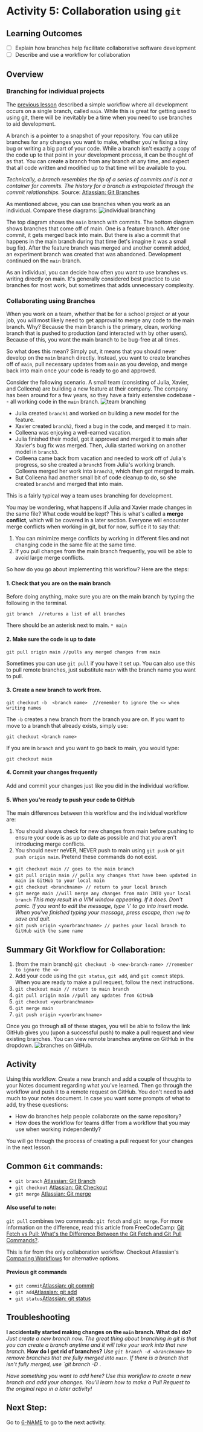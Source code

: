 # Activity 5: Collaboration using `git`

## Learning Outcomes
- [ ] Explain how branches help facilitate collaborative software development
- [ ] Describe and use a workflow for collaboration

## Overview

### Branching for individual projects
The [previous lesson](4-independent-project-workflow.md) described a simple workflow where all development occurs
on a single branch, called `main`. While this is great for getting used to using git, there will be inevitably be a time
when you need to use branches to aid development. 

A branch is a pointer to a snapshot of your repository. You can utilize branches for any changes you want to make, 
whether you're fixing a tiny bug or writing a big part of your code. While a branch isn't exactly a copy of the
code up to that point in your development process, it can be thought of as that. You can create a branch from any branch
at any time, and expect that all code written and modified up to that time will be available to you. 

*Technically, a branch resembles the tip of a series of commits and is not a container for commits. 
The history for a branch is extrapolated through the commit relationships.* 
Source: [Atlassian: Git Branches](https://www.atlassian.com/git/tutorials/using-branches)

As mentioned above, you can use branches when you work as an individual. Compare these diagrams:
![individual branching](../assets/individual.png)

The top diagram shows the `main` branch with commits. The bottom diagram shows branches that come off of main. 
One is a feature branch. After one commit, it gets merged back into main. But there is also a commit that happens
in the main branch during that time (let's imagine it was a small bug fix). After the feature branch was merged and
another commit added, an experiment branch was created that was abandoned. Development continued on the `main` branch.

As an individual, you can decide how often you want to use branches vs. writing directly on main. It's generally considered
best practice to use branches for most work, but sometimes that adds unnecessary complexity. 

### Collaborating using Branches
When you work on a team, whether that be for a school project or at your job, you will most likely need to get 
approval to merge any code to the main branch. Why? Because the main branch is the primary, clean, working branch that
is pushed to production (and interacted with by other users). Because of this, you want the main branch to be bug-free
at all times. 

So what does this mean? Simply put, it means that you should never develop on the `main` branch directly. Instead, 
you want to create branches off of `main`, pull necessary updates from `main` as you develop, and merge back into main
once your code is ready to go and approved. 

Consider the following scenario. A small team (consisting of Julia, Xavier, and Colleena) are building a new feature
at their company. The company has been around for a few years, so they have a fairly extensive codebase -- all working
code in the `main` branch.
![team branching](../assets/teams.png)


- Julia created `branch1` and worked on building a new model for the feature.
- Xavier created `branch2`, fixed a bug in the code, and merged it to main.
- Colleena was enjoying a well-earned vacation.
- Julia finished their model, got it approved and merged it to main after Xavier's bug fix was merged. Then, Julia 
started working on another model in `branch3`.
- Colleena came back from vacation and needed to work off of Julia's progress, so she created a `branch5` from Julia's
working branch. Colleena merged her work into `branch3`, which then got merged to main.
- But Colleena had another small bit of code cleanup to do, so she created `branch4` and merged that into main.
  
This is a fairly typical way a team uses branching for development. 

You may be wondering, what happens if Julia and Xavier made changes in the same file? What code would be kept?
This is what's called a **merge conflict**, which will be covered in a later section. Everyone will encounter merge
conflicts when working in git, but for now, suffice it to say that:

1. You can minimize merge conflicts by working in different files and not changing code in the same file at the same time.
2. If you pull changes from the main branch frequently, you will be able to avoid large merge conflicts. 

So how do you go about implementing this workflow? Here are the steps:
#### 1. Check that you are on the main branch
Before doing anything, make sure you are on the main branch by typing the following in the terminal. 
```shell
git branch  //returns a list of all branches 
   ```
There should be an asterisk next to main. ```* main```

#### 2. Make sure the code is up to date
```shell
git pull origin main //pulls any merged changes from main
``` 
Sometimes you can use ```git pull``` if you have it set up. You can also use this to pull remote branches, just 
substitute `main` with the branch name you want to pull.

#### 3. Create a new branch to work from.
```shell
git checkout -b  <branch name>  //remember to ignore the <> when writing names
```
The `-b` creates a new branch from the branch you are on. If you want to move to a branch that already exists, simply
use:
```shell
git checkout <branch name> 
```
If you are in `branch` and you want to go back to main, you would type:
```shell
git checkout main
```

#### 4. Commit your changes frequently
Add and commit your changes just like you did in the individual workflow.

#### 5. When you're ready to push your code to GitHub
The main differences between this workflow and the individual workflow are:
1. You should always check for new changes from main before pushing to ensure your code is as up to date as possible
and that you aren't introducing merge conflicts. 
2. You should never neVER, NEVER push to main using `git push` or `git push origin main`. Pretend these commands 
    do not exist. 
   
- `git checkout main // goes to the main branch` 
- `git pull origin main // pulls any changes that have been updated in main in GitHub to your local main`
- `git checkout <branchname> // return to your local branch`
- `git merge main //will merge any changes from main INTO your local branch`
   *This may result in a VIM window appearing. If it does. Don't panic. If you want to edit the message,
   type 'i' to go into insert mode.
   When you've finished typing your message, press escape, then ```:wq``` to save and quit.*
- `git push origin <yourbranchname> // pushes your local branch to GitHub with the same name`

## Summary Git Workflow for Collaboration:
1. (from the main branch) `git checkout -b <new-branch-name> //remember to ignore the <>`
2. Add your code using the `git status`, `git add`, and `git commit` steps. When you are ready to make a pull request, 
   follow the next instructions.
3. `git checkout main // return to main branch`
4. `git pull origin main //pull any updates from GitHub`
5. `git checkout <yourbranchname>`
6. `git merge main`
7. `git push origin <yourbranchname>`

Once you go through all of these stages, you will be able to follow the link GitHub gives you (upon a successful push)
to make a pull request and view existing branches. You can view remote branches anytime on GitHub in the dropdown. 
![branches on GitHub](../assets/branches.png).

## Activity
Using this workflow. Create a new branch and add a couple of thoughts to your Notes document regarding what you've 
learned. Then go through the workflow and push it to a remote request on GitHub. You don't need to add much to your 
notes document. In case you want some prompts of what to add, try these questions:

- How do branches help people collaborate on the same repository?
- How does the workflow for teams differ from a workflow that you may use when working independently?

You will go through the process of creating a pull request for your changes in the next lesson.

## Common `Git` commands:
- `git branch` [Atlassian: Git Branch](https://www.atlassian.com/git/tutorials/using-branches)
- `git checkout` [Atlassian: Git Checkout](https://www.atlassian.com/git/tutorials/using-branches/git-checkout)
- `git merge` [Atlassian: Git merge](https://www.atlassian.com/git/tutorials/using-branches/git-merge)

#### Also useful to note:
`git pull` combines two commands: `git fetch` and `git merge`. For more information on the difference, read this
article from FreeCodeCamp: [Git Fetch vs Pull: What's the Difference Between the Git Fetch and Git Pull Commands?](https://www.freecodecamp.org/news/git-fetch-vs-pull/).
  
This is far from the only collaboration workflow. Checkout Atlassian's [Comparing Workflows](https://www.atlassian.com/git/tutorials/comparing-workflows)
for alternative options. 

#### Previous git commands
- `git commit`[Atlassian: git commit](https://www.atlassian.com/git/tutorials/saving-changes/git-commit)
- `git add`[Atlassian: git add](https://www.atlassian.com/git/tutorials/saving-changes)
- `git status`[Atlassian: git status](https://www.atlassian.com/git/tutorials/inspecting-a-repository)

## Troubleshooting
**I accidentally started making changes on the `main` branch. What do I do?** *Just create a new branch now. The great 
thing about branching in git is that you can create a branch anytime and it will take your work into that new branch.*
**How do I get rid of branches?** *Use `git branch -d <branchname>` to remove branches that are fully merged into `main`. If there
is a branch that isn't fully merged, use `git branch -D <branchaname>*.

*Have something you want to add here? Use this workflow to create a new branch and add your changes. You'll learn how to 
make a Pull Request to the original repo in a later activity!*

## Next Step:
Go to [6-NAME](./NAME) to go to the next activity.